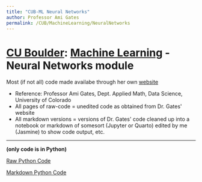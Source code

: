 ```yaml
---
title: "CUB-ML Neural Networks"
author: Professor Ami Gates
permalink: /CUB/MachineLearning/NeuralNetworks
---
```

# [CU Boulder](../../../CUB.md): [Machine Learning](../CUB-ML.md) - Neural Networks module
Most (if not all) code made availabe through her own [website](https://gatesboltonanalytics.com/)

- Reference: Professor Ami Gates, Dept. Applied Math, Data Science, University of Colorado
- All pages of raw-code = unedited code as obtained from Dr. Gates' website
- All markdown versions = versions of Dr. Gates' code cleaned up into a notebook or markdown of somesort (Jupyter or Quarto) edited by me (Jasmine) to show code output, etc.

---

**(only code is in Python)**

[Raw Python Code](Raw/NN-Raw.html)

[Markdown Python Code](Markdown/ML-NN.html)